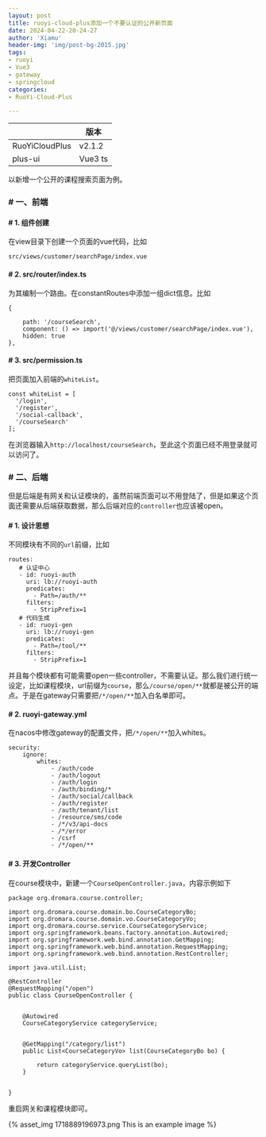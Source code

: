 ```yaml
---
layout: post
title: ruoyi-cloud-plus添加一个不要认证的公开新页面
date: 2024-04-22-20-24-27
author: 'Xiamu'
header-img: 'img/post-bg-2015.jpg'
tags:
- ruoyi
- Vue3
- gateway
- springcloud
categories:
- RuoYi-Cloud-Plus

---
```



|                |   版本    |
|----------------|---------|
| RuoYiCloudPlus | v2.1.2  |
| plus-ui        | Vue3 ts |

以新增一个公开的课程搜索页面为例。

### # 一、前端

#### # 1. 组件创建

在view目录下创建一个页面的vue代码，比如

```prism language-bash
src/views/customer/searchPage/index.vue
```

#### # 2. src/router/index.ts

为其编制一个路由。在constantRoutes中添加一组dict信息。比如

```prism language-typescript
{
   
    path: '/courseSearch',
    component: () => import('@/views/customer/searchPage/index.vue'),
    hidden: true
},
```

#### # 3. src/permission.ts

把页面加入前端的`whiteList`。

```prism language-typescript
const whiteList = [
  '/login',
  '/register',
  '/social-callback',
  '/courseSearch'
];
```

在浏览器输入`http://localhost/courseSearch`，至此这个页面已经不用登录就可以访问了。

### # 二、后端

但是后端是有网关和认证模块的，虽然前端页面可以不用登陆了，但是如果这个页面还需要从后端获取数据，那么后端对应的`controller`也应该被open。

#### # 1. 设计思想

不同模块有不同的`url`前缀，比如

```prism language-txt
routes:
   # 认证中心
   - id: ruoyi-auth
     uri: lb://ruoyi-auth
     predicates:
       - Path=/auth/**
     filters:
       - StripPrefix=1
   # 代码生成
   - id: ruoyi-gen
     uri: lb://ruoyi-gen
     predicates:
       - Path=/tool/**
     filters:
       - StripPrefix=1
```

并且每个模块都有可能需要open一些controller，不需要认证。那么我们进行统一设定，比如课程模块，url前缀为`course`，那么`/course/open/**`就都是被公开的端点。于是在gateway只需要把`/*/open/**`加入白名单即可。

#### # 2. ruoyi-gateway.yml

在nacos中修改gateway的配置文件，把`/*/open/**`加入whites。

```prism language-yaml
security:
	ignore:
		whites:
			- /auth/code
			- /auth/logout
			- /auth/login
			- /auth/binding/*
			- /auth/social/callback
			- /auth/register
			- /auth/tenant/list
			- /resource/sms/code
			- /*/v3/api-docs
			- /*/error
			- /csrf
			- /*/open/**
```

#### # 3. 开发Controller

在course模块中，新建一个`CourseOpenController.java`，内容示例如下

```prism language-java
package org.dromara.course.controller;

import org.dromara.course.domain.bo.CourseCategoryBo;
import org.dromara.course.domain.vo.CourseCategoryVo;
import org.dromara.course.service.CourseCategoryService;
import org.springframework.beans.factory.annotation.Autowired;
import org.springframework.web.bind.annotation.GetMapping;
import org.springframework.web.bind.annotation.RequestMapping;
import org.springframework.web.bind.annotation.RestController;

import java.util.List;

@RestController
@RequestMapping("/open")
public class CourseOpenController {
   

    @Autowired
    CourseCategoryService categoryService;


    @GetMapping("/category/list")
    public List<CourseCategoryVo> list(CourseCategoryBo bo) {
   
        return categoryService.queryList(bo);
    }


}

```

重启网关和课程模块即可。

{% asset_img 1718889196973.png This is an example image %}
